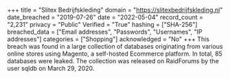 +++
title = "Slitex Bedrijfskleding"
domain = "https://slitexbedrijfskleding.nl"
date_breached = "2019-07-26"
date = "2022-05-04"
record_count = "2,231"
privacy = "Public"
Verified = "True"
hashing = ["SHA-256"]
breached_data = ["Email addresses", "Passwords", "Usernames", "IP addresses"]
categories = ["Shopping"]
acknowledged = "No"
+++
This breach was found in a large collection of databases originating from various online stores using Magento, a self-hosted Ecommerce platform. In total, 85 databases were leaked. The collection was released on RaidForums by the user sqldb on March 29, 2020.
